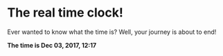 # The real time clock!

Ever wanted to know what the time is? Well, your journey is about to end!

**The time is Dec 03, 2017, 12:17**